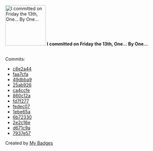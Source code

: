 <img src="https://my-badges.github.io/my-badges/friday-13.png" alt="I committed on Friday the 13th, One… By One…" title="I committed on Friday the 13th, One… By One…" width="128">
<strong>I committed on Friday the 13th, One… By One…</strong>
<br><br>

Commits:

- <a href="https://github.com/andrewjswan/EspHoMaTriXv2/commit/c8e2a44f369878a5d1bc7e51b159c2db57ec0bce">c8e2a44</a>
- <a href="https://github.com/andrewjswan/esphome-config/commit/faa7cfa3e3163f063614ec8339fc9004e1e684e4">faa7cfa</a>
- <a href="https://github.com/andrewjswan/esphome-update-addon/commit/49dbba90c7df26ab5aa4e4c1a5969d4315aaac96">49dbba9</a>
- <a href="https://github.com/andrewjswan/esphome-update-addon/commit/25ab92665f61ed38105f16a984b323afce8c33d2">25ab926</a>
- <a href="https://github.com/andrewjswan/blackout-addons/commit/ca4ccfe8832ab0e04de79d1924ca3cd93d54c4bf">ca4ccfe</a>
- <a href="https://github.com/andrewjswan/blackout-addons/commit/860c12ac1aa664181977f8820b313a91d0d4ca5b">860c12a</a>
- <a href="https://github.com/andrewjswan/blackout-addons/commit/fd7f2779f056a397fde8c2b77d24c513b8da78f8">fd7f277</a>
- <a href="https://github.com/andrewjswan/blackout-addons/commit/fedec07078b3f39ca80fbf47b15c08f447b77b22">fedec07</a>
- <a href="https://github.com/andrewjswan/blackout-addons/commit/1ebe65a22ecfb9184028f066d469e2f914833c58">1ebe65a</a>
- <a href="https://github.com/andrewjswan/blackout-addons/commit/6b723307a76601e0ca579836df0ca6583be18012">6b72330</a>
- <a href="https://github.com/andrewjswan/blackout-addons/commit/2e2c16e857f9cf42132d63336614f6a13b632866">2e2c16e</a>
- <a href="https://github.com/andrewjswan/blackout-addons/commit/d671c9a31344b20e4725ca7c328fc5a16f1b759c">d671c9a</a>
- <a href="https://github.com/andrewjswan/blackout-addons/commit/7937e5753acd8a6a50d456088aa341638584ac38">7937e57</a>


Created by <a href="https://github.com/my-badges/my-badges">My Badges</a>